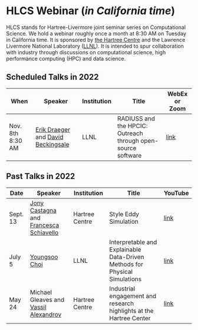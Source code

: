 <script type="text/x-mathjax-config">
  MathJax.Hub.Config({tex2jax: {inlineMath: [['$','$']]}});
</script>
<script type="text/javascript"
  src="//cdn.mathjax.org/mathjax/latest/MathJax.js?config=TeX-AMS-MML_HTMLorMML">
</script>

# HLCS Webinar (_in California time_)
HLCS stands for Hartree-Livermore joint seminar series on Computational
Science. We hold a webinar roughly once a month at 8:30 AM on Tuesday in
California time. It is sponsored by [the Hartree
Centre](https://www.hartree.stfc.ac.uk/Pages/home.aspx) and the Lawrence
Livermore National Laboratory ([LLNL](https://www.llnl.gov)). It is intended to
spur collaboration with industry through discussions on computational science,
high performance computing (HPC) and data science. 

## Scheduled Talks in 2022
When           | Speaker        |  Institution      | Title                         | WebEx or Zoom
-------------- | -------------- | ----------------- | ----------------------------- | -----
Nov. 8th 8:30 AM | [Erik Draeger](https://people.llnl.gov/draeger1) and [David Beckingsale](https://people.llnl.gov/beckingsale1) | LLNL | RADIUSS and the HPCIC:  Outreach through open-source software | [link](https://llnlfed.webex.com/llnlfed/j.php?MTID=m21208d3be6423243b887d8ac0b77bda5)

## Past Talks in 2022
Date      | Speaker        |  Institution      | Title                         | YouTube
---------- | -------------- | ----------------- | ----------------------------- | ---------
Sept. 13 | [Jony Castagna](https://www.researchgate.net/profile/Jony-Castagna) and [Francesca Schiavello](https://www.linkedin.com/in/francesca-schiavello-298162b1/?originalSubdomain=uk) | Hartree Centre | Style Eddy Simulation | [link]()
July 5 | [Youngsoo Choi](https://people.llnl.gov/choi15) | LLNL | Interpretable and Explainable Data-Driven Methods for Physical Simulations | [link](https://youtu.be/gWQiGb_906c)
May 24 | Michael Gleaves and [Vassil Alexandrov](https://scholar.google.com/citations?user=1Aw8xigAAAAJ&hl=ja) | Hartree Centre | Industrial engagement and research highlights at the Hartree Center  | [link](https://youtu.be/su3nnyv4C98)
